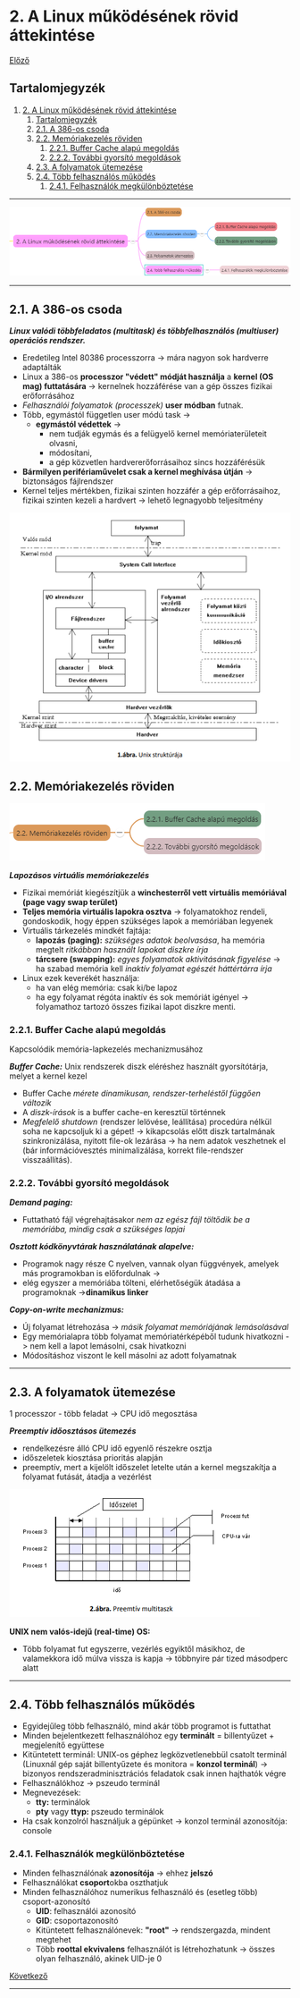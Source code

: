 # 2. A Linux működésének rövid áttekintése

[Előző](1.md)

## Tartalomjegyzék

1. [2. A Linux működésének rövid áttekintése](#2-a-linux-működésének-rövid-áttekintése)
   1. [Tartalomjegyzék](#tartalomjegyzék)
   2. [2.1. A 386-os csoda](#21-a-386-os-csoda)
   3. [2.2. Memóriakezelés röviden](#22-memóriakezelés-röviden)
      1. [2.2.1. Buffer Cache alapú megoldás](#221-buffer-cache-alapú-megoldás)
      2. [2.2.2. További gyorsító megoldások](#222-további-gyorsító-megoldások)
   4. [2.3. A folyamatok ütemezése](#23-a-folyamatok-ütemezése)
   5. [2.4. Több felhasználós működés](#24-több-felhasználós-működés)
      1. [2.4.1. Felhasználók megkülönböztetése](#241-felhasználók-megkülönböztetése)

---

![2](images/2.png)

---

## 2.1. A 386-os csoda

***Linux valódi többfeladatos (multitask) és többfelhasználós (multiuser) operációs rendszer.***

* Eredetileg Intel 80386 processzorra -> mára nagyon sok hardverre adaptálták
* Linux a 386-os **processzor "védett" módját használja** a **kernel (OS mag) futtatására** -> kernelnek hozzáférése van a gép összes fizikai erőforrásához
* *Felhasználói folyamatok (processzek)* **user módban** futnak.
* Több, egymástól független user módú task -> 
  * **egymástól védettek** -> 
    * nem tudják egymás és a felügyelő kernel memóriaterületeit olvasni,
    * módosítani,
    * a gép közvetlen hardvererőforrásaihoz sincs hozzáférésük
* **Bármilyen perifériaművelet csak a kernel meghívása útján** -> biztonságos fájlrendszer
* Kernel teljes mértékben, fizikai szinten hozzáfér a gép erőforrásaihoz, fizikai szinten kezeli a hardvert -> lehető legnagyobb teljesítmény

![2.1](images/2.1.png)

## 2.2. Memóriakezelés röviden

![2.2](images/2.2.png)

***Lapozásos virtuális memóriakezelés***
* Fizikai memóriát kiegészítjük a **winchesterről vett virtuális memóriával (page vagy swap terület)**
* **Teljes memória virtuális lapokra osztva** -> folyamatokhoz rendeli, gondoskodik, hogy éppen szükséges lapok a memóriában legyenek
* Virtuális tárkezelés mindkét fajtája:
  * **lapozás (paging):** *szükséges adatok beolvasása*, ha memória megtelt *ritkábban használt lapokat diszkre írja*
  * **tárcsere (swapping):** *egyes folyamatok aktivitásának figyelése* -> ha szabad memória kell *inaktív folyamat egészét háttértárra írja*
* Linux ezek keverékét használja:
  * ha van elég memória: csak ki/be lapoz
  * ha egy folyamat régóta inaktív és sok memóriát igényel -> folyamathoz tartozó összes fizikai lapot diszkre menti.

### 2.2.1. Buffer Cache alapú megoldás

Kapcsolódik memória-lapkezelés mechanizmusához

***Buffer Cache:*** Unix rendszerek diszk eléréshez használt gyorsítótárja, melyet a kernel kezel
* Buffer Cache *mérete dinamikusan, rendszer-terheléstől függően változik*
* A *diszk-írások* is a buffer cache-en keresztül történnek
* *Megfelelő shutdown* (rendszer lelövése, leállítása) procedúra nélkül soha ne kapcsoljuk ki a gépet! -> kikapcsolás előtt diszk tartalmának szinkronizálása, nyitott file-ok lezárása -> ha nem adatok veszhetnek el (bár információvesztés minimalizálása, korrekt file-rendszer visszaállítás).

### 2.2.2. További gyorsító megoldások

***Demand paging:***
* Futtatható fájl végrehajtásakor *nem az egész fájl töltődik be a memóriába, mindig csak a szükséges lapjai*

***Osztott kódkönyvtárak használatának alapelve:***
* Programok nagy része C nyelven, vannak olyan függvények, amelyek más programokban is előfordulnak ->
* elég egyszer a memóriába tölteni, elérhetőségük átadása a programoknak ->**dinamikus linker**

***Copy-on-write mechanizmus:***
* Új folyamat létrehozása -> *másik folyamat memóriájának lemásolásával*
* Egy memórialapra több folyamat memóriatérképéből tudunk hivatkozni -> nem kell a lapot lemásolni, csak hivatkozni
* Módosításhoz viszont le kell másolni az adott folyamatnak

---

## 2.3. A folyamatok ütemezése

1 processzor - több feladat -> CPU idő megosztása

***Preemptív időosztásos ütemezés***
* rendelkezésre álló CPU idő egyenlő részekre osztja
* időszeletek kiosztása prioritás alapján
* preemptív, mert a kijelölt időszelet letelte után a kernel megszakítja a folyamat futását, átadja a vezérlést

![2.3](images/2.3.png)

**UNIX nem valós-idejű (real-time) OS:**
* Több folyamat fut egyszerre, vezérlés egyiktől másikhoz, de valamekkora idő múlva vissza is kapja -> többnyire pár tized másodperc alatt

---

## 2.4. Több felhasználós működés

* Egyidejűleg több felhasználó, mind akár több programot is futtathat
* Minden bejelentkezett felhasználóhoz egy **terminált** = billentyűzet + megjelenítő együttese
* Kitüntetett terminál: UNIX-os géphez legközvetlenebbül csatolt terminál (Linuxnál gép saját billentyűzete és monitora = **konzol terminál**) -> bizonyos rendszeradminisztrációs feladatok csak innen hajthatók végre
* Felhasználókhoz -> pszeudo terminál
* Megnevezések:
  * **tty:** terminálok
  * **pty** vagy **ttyp:** pszeudo terminálok
* Ha csak konzolról használjuk a gépünket -> konzol terminál azonosítója: console

### 2.4.1. Felhasználók megkülönböztetése

* Minden felhasználónak **azonosítója** -> ehhez **jelszó**
* Felhasználókat **csoport**okba oszthatjuk
* Minden felhasználóhoz numerikus felhasználó és (esetleg több) csoport-azonosító
  * **UID**: felhasználói azonosító
  * **GID**: csoportazonosító
  * Kitüntetett felhasználónevek: **"root"** -> rendszergazda, mindent megtehet
  * Több **roottal ekvivalens** felhasználót is létrehozhatunk -> összes olyan felhasználó, akinek UID-je 0

[Következő](3.md)

---
